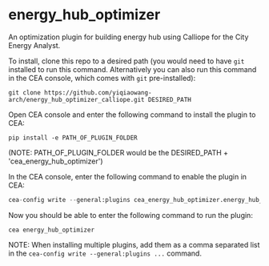 # energy_hub_optimizer
An optimization plugin for building energy hub using Calliope for the City Energy Analyst.

To install, clone this repo to a desired path (you would need to have `git` installed to run this command. Alternatively you can also run this command in the CEA console, which
comes with `git` pre-installed):

```git clone https://github.com/yiqiaowang-arch/energy_hub_optimizer_calliope.git DESIRED_PATH```


Open CEA console and enter the following command to install the plugin to CEA:

```pip install -e PATH_OF_PLUGIN_FOLDER```

(NOTE: PATH_OF_PLUGIN_FOLDER would be the DESIRED_PATH + 'cea_energy_hub_optimizer')


In the CEA console, enter the following command to enable the plugin in CEA:

```python
cea-config write --general:plugins cea_energy_hub_optimizer.energy_hub_optimizer.EnergyHubOptimizer
```

Now you should be able to enter the following command to run the plugin:

```cea energy_hub_optimizer```

NOTE: When installing multiple plugins, add them as a comma separated list in the `cea-config write --general:plugins ...` command.
